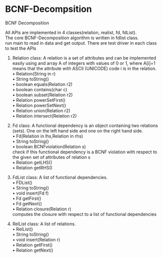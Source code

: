 # BCNF-Decompsition

BCNF Decomposition   

All APIs are implemented in 4 classes(relation, realist, fd, fdList).    
The core BCNF-Decomposition algorithm is written in fdlist class.   
run main to read in data and get output. There are test driver in each class to test the APIs    


1. Relation class: A relation is a set of attributes and can be implemented easily using and array A of integers with values of 0 or 1, where A[i]=1 means that the attribute with ASCII (UNICODE) code i is in the relation.   
• Relation(String in r)    
• String toString()    
• boolean equals(Relation r2)    
• boolean contains(char c)    
• boolean subset(Relation r2)    
• Relation powerSetFirst()    
• Relation powerSetNext()      
• Relation union(Relation r2)     
• Relation intersect(Relation r2)   

2. Fd class: A functional dependency is an object containing two relations (sets). One on the left hand side and one on the right hand side.     
• Fd(Relation in lhs,Relation in rhs)     
• String toString()     
• boolean BCNFviolation(Relation s)     
check if this functional dependency is a BCNF violation with respect to the given set of attributes of relation s     
• Relation getLHS()     
• Relation getRHS()     

3. FdList class: A list of functional dependencies.     
• FDList()     
• String toString()     
• void insert(Fd f)     
• Fd getFirst()     
• Fd getNext()     
• Relation closure(Relation r)     
computes the closure with respect to a list of functional dependencies     

4. RelList class: A list of relations.     
• RelList()    
• String toString()    
• void insert(Relation r)    
• Relation getFirst()    
• Relation getNext()    

